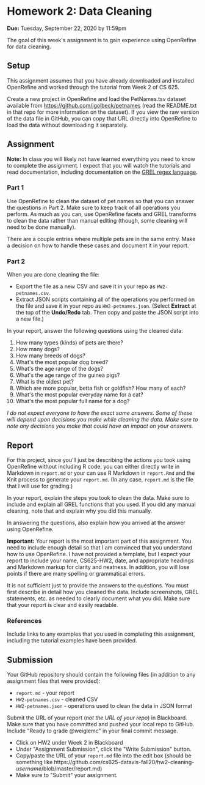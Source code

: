 # Homework 2: Data Cleaning 

**Due:** Tuesday, September 22, 2020 by 11:59pm

The goal of this week's assignment is to gain experience using OpenRefine for data cleaning.  

## Setup
This assignment assumes that you have already downloaded and installed OpenRefine and worked through the tutorial from Week 2 of CS 625.

Create a new project in OpenRefine and load the PetNames.tsv dataset available from https://github.com/jgolbeck/petnames (read the README.txt in that repo for more information on the dataset).  If you view the raw version of the data file in GitHub, you can copy that URL directly into OpenRefine to load the data without downloading it separately.

## Assignment

**Note:** In class you will likely not have learned everything you need to know to complete the assignment. I expect that you will watch the tutorials and read documentation, including documentation on the [GREL regex language](https://github.com/OpenRefine/OpenRefine/wiki/General-Refine-Expression-Language).

### Part 1
Use OpenRefine to clean the dataset of pet names so that you can answer the questions in Part 2.  Make sure to keep track of all operations you perform. As much as you can, use OpenRefine facets and GREL transforms to clean the data rather than manual editing (though, some cleaning will need to be done manually). 

There are a couple entries where multiple pets are in the same entry. Make a decision on how to handle these cases and document it in your report.

### Part 2
When you are done cleaning the file:
* Export the file as a new CSV and save it in your repo as `HW2-petnames.csv`.
* Extract JSON scripts containing all of the operations you performed on the file and save it in your repo as `HW2-petnames.json`. (Select **Extract** at the top of the **Undo/Redo** tab. Then copy and paste the JSON script into a new file.)

In your report, answer the following questions using the cleaned data:
1. How many types (kinds) of pets are there?
1. How many dogs? 
1. How many breeds of dogs?
1. What's the most popular dog breed?
1. What's the age range of the dogs?
1. What's the age range of the guinea pigs?
1. What is the oldest pet?
1. Which are more popular, betta fish or goldfish? How many of each?
1. What's the most popular everyday name for a cat?
1. What's the most popular full name for a dog?

*I do not expect everyone to have the exact same answers. Some of these will depend upon decisions you make while cleaning the data. Make sure to note any decisions you make that could have an impact on your answers.*

## Report
For this project, since you'll just be describing the actions you took using OpenRefine without including R code, you can either directly write in Markdown in `report.md` or your can use R Markdown in `report.Rmd` and the Knit process to generate your `report.md`. (In any case, `report.md` is the file that I will use for grading.)

In your report, explain the steps you took to clean the data. Make sure to include and explain all GREL functions that you used. If you did any manual cleaning, note that and explain why you did this manually.

In answering the questions, also explain how you arrived at the answer using OpenRefine.

**Important:** Your report is the most important part of this assignment. You need to include enough detail so that I am convinced that you understand how to use OpenRefine. I have not provided a template, but I expect your report to include your name, CS625-HW2, date, and appropriate headings and Markdown markup for clarity and neatness. In addition, you will lose points if there are many spelling or grammatical errors. 

It is not sufficient just to provide the answers to the questions.  You must first describe in detail how you cleaned the data. Include screenshots, GREL statements, etc. as needed to clearly document what you did. Make sure that your report is clear and easily readable. 

### References
Include links to any examples that you used in completing this assignment, including the tutorial examples have been provided.

## Submission
Your GitHub repository should contain the following files (in addition to any assignment files that were provided):
* `report.md` - your report
* `HW2-petnames.csv` - cleaned CSV
* `HW2-petnames.json` - operations used to clean the data in JSON format

Submit the URL of your report (*not the URL of your repo*) in Blackboard. Make sure that you have committed and pushed your local repo to GitHub.  Include "Ready to grade @weiglemc" in your final commit message. 

* Click on HW2 under Week 2 in Blackboard
* Under "Assignment Submission", click the "Write Submission" button.
* Copy/paste the URL of your `report.md` file into the edit box (should be something like https<nolink>://github.com/cs625-datavis-fall20/hw2-cleaning-*username*/blob/master/report.md)
* Make sure to "Submit" your assignment.
